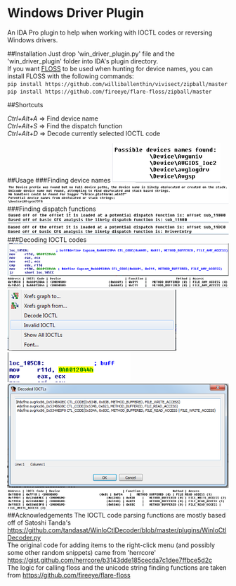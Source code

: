 # Windows Driver Plugin

An IDA Pro plugin to help when working with IOCTL codes or reversing Windows drivers.

##Installation
Just drop 'win_driver_plugin.py' file and the 'win_driver_plugin' folder into IDA's plugin directory.   
If you want [FLOSS](https://github.com/fireeye/flare-floss) to be used when hunting for device names, you can install FLOSS with the following commands:   
`pip install https://github.com/williballenthin/vivisect/zipball/master   
pip install https://github.com/fireeye/flare-floss/zipball/master`

##Shortcuts

*Ctrl+Alt+A* => Find device name    
*Ctrl+Alt+S* => Find the dispatch function    
*Ctrl+Alt+D* => Decode currently selected IOCTL code   

##Usage
###Finding device names
![](/screenshots/find_device_random_avg_driver.PNG)   
![](/screenshots/find_device_name_capcom.PNG)   
###Finding dispatch functions
![](/screenshots/find_dispatch_random_avg_driver.PNG)   
![](/screenshots/find_dispatch_different_avg_driver_fail.PNG)   
###Decoding IOCTL codes
![](/screenshots/decode_ioctl_capcom_decoded.PNG)   
![](/screenshots/decode_ioctl_summary_table.PNG)   
![](/screenshots/decode_ioctl_mark_ioctl_invalid.PNG)   
![](/screenshots/decode_ioctl_mark_invalid_only_delete_define.PNG)   
![](/screenshots/decode_ioctl_display_all_defines.PNG)   
![](/screenshots/decode_all_ioctls_fail.PNG)   
##Acknowledgements
The IOCTL code parsing functions are mostly based off of Satoshi Tanda's https://github.com/tandasat/WinIoCtlDecoder/blob/master/plugins/WinIoCtlDecoder.py   
The original code for adding items to the right-click menu (and possibly some other random snippets) came from 'herrcore' https://gist.github.com/herrcore/b3143dde185cecda7c1dee7ffbce5d2c   
The logic for calling floss and the unicode string finding functions are taken from https://github.com/fireeye/flare-floss   
